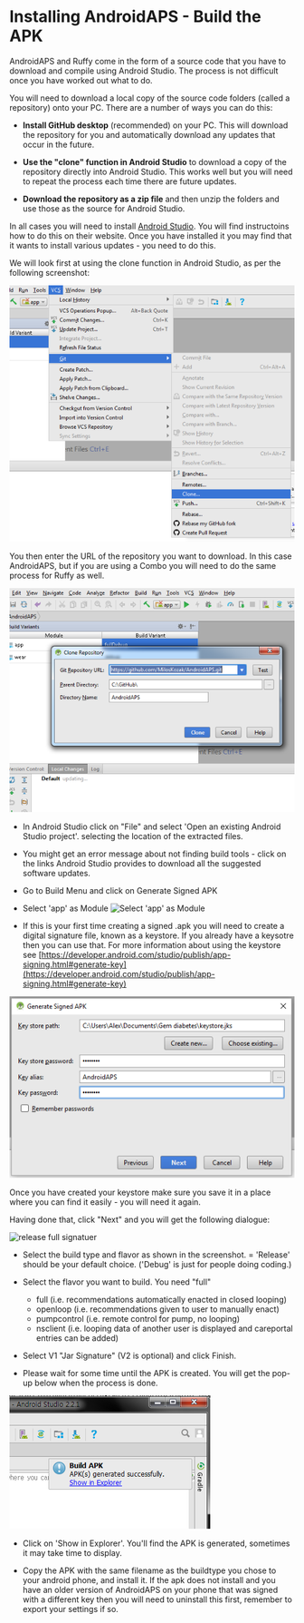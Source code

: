 # Installing AndroidAPS - Build the APK

AndroidAPS and Ruffy come in the form of a source code that you have to download and compile using Android Studio. The process is not difficult once you have worked out what to do.

You will need to download a local copy of the source code folders (called a repository) onto your PC. There are a number of ways you can do this:

* **Install GitHub desktop** (recommended) on your PC. This will download the repository for you and automatically download any updates that occur in the future. 

* **Use the "clone" function in Android Studio** to download a copy of the repository directly into Android Studio. This works well but you will need to repeat the process each time there are future updates.

* **Download the repository as a zip file** and then unzip the folders and use those as the source for Android Studio. 

In all cases you will need to install [Android Studio](https://developer.android.com/studio/install.html). You will find instructoins how to do this on their website. Once you have installed it you may find that it wants to install various updates - you need to do this.

We will look first at using the clone function in Android Studio, as per the following screenshot:

![](../images/Screenshot_git_clone.png)

You then enter the URL of the repository you want to download. In this case AndroidAPS, but if you are using a Combo you will need to do the same process for Ruffy as well.

![](../images/Screenshot_git_clone_2.png)


* In Android Studio click on "File" and select 'Open an existing Android Studio project'. selecting the location of the extracted files.

* You might get an error message about not finding build tools - click on the links Android Studio provides to download all the suggested software updates.
 
* Go to Build Menu and click on Generate Signed APK

* Select 'app' as Module
![Select 'app' as Module](https://user-images.githubusercontent.com/9692866/38299495-8885e446-37fa-11e8-9d19-cb05fd1bb506.png)

* If this is your first time creating a signed .apk you will need to create a digital signature file, known as a keystore. If you already have a keysotre then you can use that. For more information about using the keystore see [https://developer.android.com/studio/publish/app-signing.html#generate-key](https://developer.android.com/studio/publish/app-signing.html#generate-key)

![](../images/generate_signed_APK.png)

Once you have created your keystore make sure you save it in a place where you can find it easily - you will need it again.

Having done that, click "Next" and you will get the following dialogue:

![release full signatuer](https://user-images.githubusercontent.com/9692866/38299493-8838e38a-37fa-11e8-8c28-3fa6071e7a76.png)

* Select the build type and flavor as shown in the screenshot.  = 'Release' should be your default choice. ('Debug' is just for people doing coding.)
* Select the flavor you want to build. You need "full"
    * full (i.e. recommendations automatically enacted in closed looping)
    * openloop (i.e. recommendations given to user to manually enact)
    * pumpcontrol (i.e. remote control for pump, no looping)
    * nsclient (i.e. looping data of another user is displayed and careportal entries can be added)

*   Select V1 "Jar Signature" (V2 is optional) and click Finish. 



* Please wait for some time until the APK is created. You will get the pop-up below when the process is done.

![](../images/androidstudio3.png)

* Click on 'Show in Explorer'. You'll find the APK is generated, sometimes it may take time to display.

* Copy the APK with the same filename as the buildtype you chose to your android phone, and install it.  If the apk does not install and you have an older version of AndroidAPS on your phone that was signed with a different key then you will need to uninstall this first, remember to export your settings if so.
